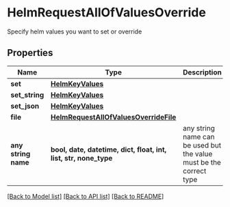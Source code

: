 # HelmRequestAllOfValuesOverride

Specify helm values you want to set or override 

## Properties
Name | Type | Description | Notes
------------ | ------------- | ------------- | -------------
**set** | [**HelmKeyValues**](HelmKeyValues.md) |  | [optional] 
**set_string** | [**HelmKeyValues**](HelmKeyValues.md) |  | [optional] 
**set_json** | [**HelmKeyValues**](HelmKeyValues.md) |  | [optional] 
**file** | [**HelmRequestAllOfValuesOverrideFile**](HelmRequestAllOfValuesOverrideFile.md) |  | [optional] 
**any string name** | **bool, date, datetime, dict, float, int, list, str, none_type** | any string name can be used but the value must be the correct type | [optional]

[[Back to Model list]](../README.md#documentation-for-models) [[Back to API list]](../README.md#documentation-for-api-endpoints) [[Back to README]](../README.md)


